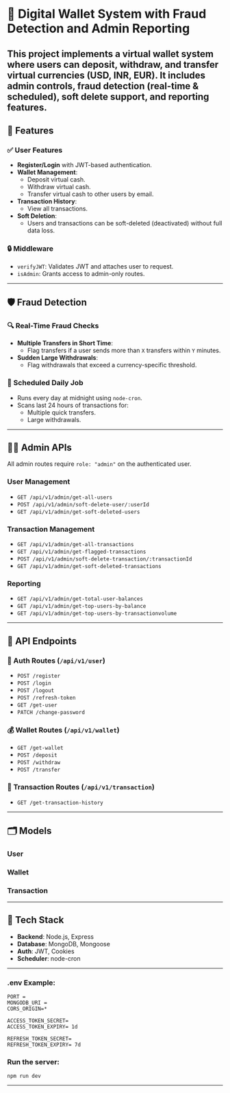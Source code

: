 # 💸 Digital Wallet System with Fraud Detection and Admin Reporting

This project implements a virtual wallet system where users can deposit, withdraw, and transfer virtual currencies (USD, INR, EUR). It includes admin controls, fraud detection (real-time & scheduled), soft delete support, and reporting features.
---

## 🚀 Features

### ✅ User Features

- **Register/Login** with JWT-based authentication.
- **Wallet Management**:
  - Deposit virtual cash.
  - Withdraw virtual cash.
  - Transfer virtual cash to other users by email.
- **Transaction History**:
  - View all transactions.
- **Soft Deletion**:
  - Users and transactions can be soft-deleted (deactivated) without full data loss.

### 🔒 Middleware

- `verifyJWT`: Validates JWT and attaches user to request.
- `isAdmin`: Grants access to admin-only routes.

---

## 🛡️ Fraud Detection

### 🔍 Real-Time Fraud Checks

- **Multiple Transfers in Short Time**:
  - Flag transfers if a user sends more than `X` transfers within `Y` minutes.
- **Sudden Large Withdrawals**:
  - Flag withdrawals that exceed a currency-specific threshold.

### 🧠 Scheduled Daily Job

- Runs every day at midnight using `node-cron`.
- Scans last 24 hours of transactions for:
  - Multiple quick transfers.
  - Large withdrawals.

---

## 🧑‍💼 Admin APIs

All admin routes require `role: "admin"` on the authenticated user.

### User Management

- `GET /api/v1/admin/get-all-users`
- `POST /api/v1/admin/soft-delete-user/:userId`
- `GET /api/v1/admin/get-soft-deleted-users`

### Transaction Management

- `GET /api/v1/admin/get-all-transactions`
- `GET /api/v1/admin/get-flagged-transactions`
- `POST /api/v1/admin/soft-delete-transaction/:transactionId`
- `GET /api/v1/admin/get-soft-deleted-transactions`

### Reporting

- `GET /api/v1/admin/get-total-user-balances`
- `GET /api/v1/admin/get-top-users-by-balance`
- `GET /api/v1/admin/get-top-users-by-transactionvolume`

---

## 🧾 API Endpoints

### 👤 Auth Routes (`/api/v1/user`)

- `POST /register`
- `POST /login`
- `POST /logout`
- `POST /refresh-token`
- `GET /get-user`
- `PATCH /change-password`

### 💰 Wallet Routes (`/api/v1/wallet`)

- `GET /get-wallet`
- `POST /deposit`
- `POST /withdraw`
- `POST /transfer`

### 📜 Transaction Routes (`/api/v1/transaction`)

- `GET /get-transaction-history`

---

## 🗂️ Models

### User
### Wallet
### Transaction

---

## 🔧 Tech Stack

- **Backend**: Node.js, Express
- **Database**: MongoDB, Mongoose
- **Auth**: JWT, Cookies
- **Scheduler**: node-cron

---

### .env Example:

```
PORT = 
MONGODB_URI = 
CORS_ORIGIN=*

ACCESS_TOKEN_SECRET= 
ACCESS_TOKEN_EXPIRY= 1d

REFRESH_TOKEN_SECRET= 
REFRESH_TOKEN_EXPIRY= 7d

```

### Run the server:

```npm
npm run dev
```

---
